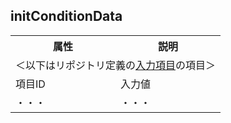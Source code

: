 ## initConditionData

<table>
	<tr><th>属性</th><th>説明</th></tr>
	<tr><td colspan=4>＜以下はリポジトリ定義の<a href="input.fds.md">入力項目</a>の項目＞</td></tr>
	<tr><td>項目ID</td><td>入力値</td></tr>
	<tr><td>・・・</td><td>・・・</td></tr>
</table>
